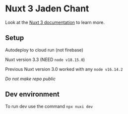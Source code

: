 # Nuxt 3 Jaden Chant

Look at the [Nuxt 3 documentation](https://nuxt.com/docs/getting-started/introduction) to learn more.

## Setup

Autodeploy to cloud run (not firebase)

Nuxt version 3.3 (NEED `node v18.15.0`)

Previous Nuxt version 3.0 worked with any `node v16.14.2`

_Do not make repo public_

## Dev environment

To run dev use the command `npx nuxi dev`
